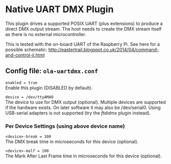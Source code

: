 Native UART DMX Plugin
======================

This plugin drives a supported POSIX UART (plus extensions) to produce a
direct DMX output stream. The host needs to create the DMX stream itself as
there is no external microcontroller.

This is tested with the on-board UART of the Raspberry Pi. See here for a
possible schematic:
http://eastertrail.blogspot.co.uk/2014/04/command-and-control-ii.html


## Config file: `ola-uartdmx.conf`

`enabled = true`  
Enable this plugin (DISABLED by default).

`device = /dev/ttyAMA0`  
The device to use for DMX output (optional). Multiple devices are supported
if the hardware exists. On later software it may also be /dev/serial0.
Using USB-serial adapters is not supported (try the
*ftdidmx* plugin instead).


### Per Device Settings (using above device name)

`<device>-break = 100`  
The DMX break time in microseconds for this device (optional).

`<device>-malf = 100`  
The Mark After Last Frame time in microseconds for this device (optional).
